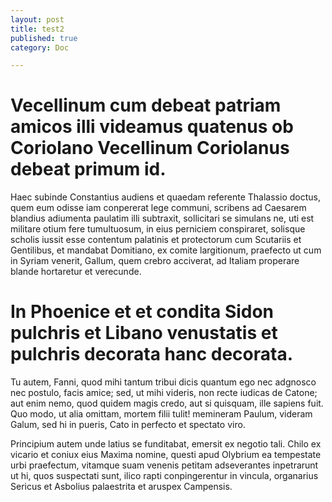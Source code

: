 ```yaml
---
layout: post
title: test2
published: true
category: Doc

---
```


# Vecellinum cum debeat patriam amicos illi videamus quatenus ob Coriolano Vecellinum Coriolanus debeat primum id.

Haec subinde Constantius audiens et quaedam referente Thalassio doctus, quem eum odisse iam conpererat lege communi, scribens ad Caesarem blandius adiumenta paulatim illi subtraxit, sollicitari se simulans ne, uti est militare otium fere tumultuosum, in eius perniciem conspiraret, solisque scholis iussit esse contentum palatinis et protectorum cum Scutariis et Gentilibus, et mandabat Domitiano, ex comite largitionum, praefecto ut cum in Syriam venerit, Gallum, quem crebro acciverat, ad Italiam properare blande hortaretur et verecunde.

# In Phoenice et et condita Sidon pulchris et Libano venustatis et pulchris decorata hanc decorata.

Tu autem, Fanni, quod mihi tantum tribui dicis quantum ego nec adgnosco nec postulo, facis amice; sed, ut mihi videris, non recte iudicas de Catone; aut enim nemo, quod quidem magis credo, aut si quisquam, ille sapiens fuit. Quo modo, ut alia omittam, mortem filii tulit! memineram Paulum, videram Galum, sed hi in pueris, Cato in perfecto et spectato viro.

Principium autem unde latius se funditabat, emersit ex negotio tali. Chilo ex vicario et coniux eius Maxima nomine, questi apud Olybrium ea tempestate urbi praefectum, vitamque suam venenis petitam adseverantes inpetrarunt ut hi, quos suspectati sunt, ilico rapti conpingerentur in vincula, organarius Sericus et Asbolius palaestrita et aruspex Campensis.

